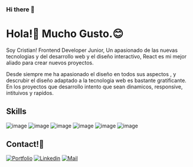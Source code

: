### Hi there 👋

# Hola!:wave: Mucho Gusto.:blush:

Soy Cristian! Frontend Developer Junior, Un apasionado de las nuevas tecnologias y del desarrollo web y el diseño interactivo,
React es mi mejor aliado para crear nuevos proyectos.

Desde siempre me ha apasionado el diseño en todos sus aspectos ,  y descrubir el diseño adaptado a la tecnologia web es bastante
gratificante.
En los proyectos que desarrollo intento que sean dinamicos, responsive, intituivos y rapidos.


## Skills

![image](https://img.shields.io/badge/HTML5-E34F26?style=for-the-badge&logo=html5&logoColor=white)
![image](https://img.shields.io/badge/CSS3-1572B6?style=for-the-badge&logo=css3&logoColor=white)
![image](https://img.shields.io/badge/JavaScript-F7DF1E?style=for-the-badge&logo=javascript&logoColor=black)
![image](https://img.shields.io/badge/npm-CB3837?style=for-the-badge&logo=npm&logoColor=white)
![image](https://img.shields.io/badge/React-20232A?style=for-the-badge&logo=react&logoColor=61DAFB)
![image](https://img.shields.io/badge/Bootstrap-563D7C?style=for-the-badge&logo=bootstrap&logoColor=white)




## Contact!:man:

[![Portfolio](https://img.shields.io/badge/GitHub-100000?style=for-the-badge&logo=github&logoColor=white)](https://cris-perez93.github.io/portfolio/)
[![Linkedin](https://img.shields.io/badge/LinkedIn-0077B5?style=for-the-badge&logo=linkedin&logoColor=white)](https://www.linkedin.com/in/cristian-p%C3%A9rez-orozco-9186591b5/)
[![Mail](https://img.shields.io/badge/Gmail-D14836?style=for-the-badge&logo=gmail&logoColor=white)](mailto:cristian.h.perez.o@gmail.com)
<p align="center"> 
